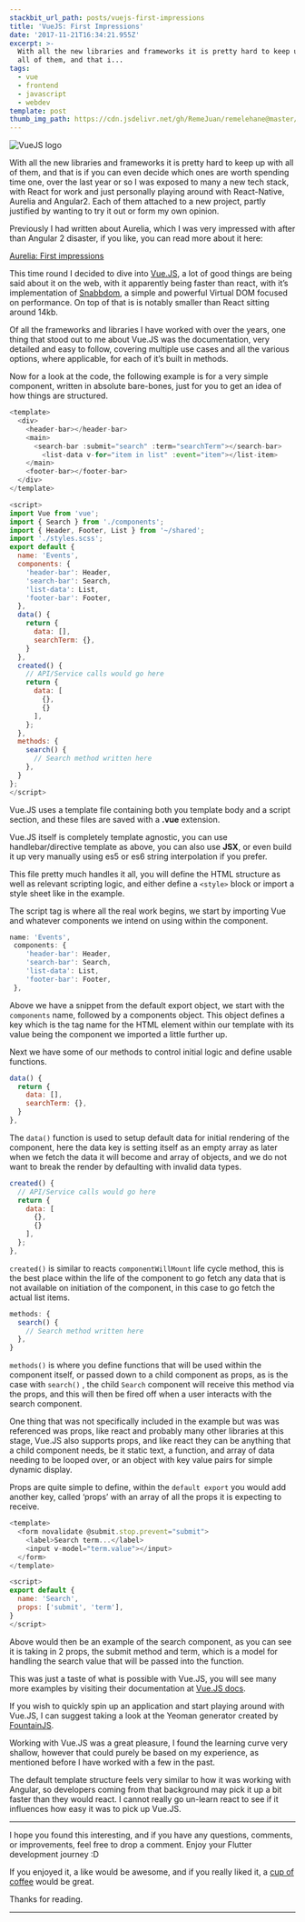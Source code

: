 ```yaml
---
stackbit_url_path: posts/vuejs-first-impressions
title: 'VueJS: First Impressions'
date: '2017-11-21T16:34:21.955Z'
excerpt: >-
  With all the new libraries and frameworks it is pretty hard to keep up with
  all of them, and that i...
tags:
  - vue
  - frontend
  - javascript
  - webdev
template: post
thumb_img_path: https://cdn.jsdelivr.net/gh/RemeJuan/remelehane@master/uPic/gzic0j1dmzjhd0p2i727.jpeg
---
```



![VueJS logo](https://cdn.jsdelivr.net/gh/RemeJuan/remelehane@master/uPic/gzic0j1dmzjhd0p2i727.jpeg)

With all the new libraries and frameworks it is pretty hard to keep up with all of them, and that is if you can even decide which ones are worth spending time one, over the last year or so I was exposed to many a new tech stack, with React for work and just personally playing around with React-Native, Aurelia and Angular2. Each of them attached to a new project, partly justified by wanting to try it out or form my own opinion.

Previously I had written about Aurelia, which I was very impressed with after than Angular 2 disaster, if you like, you can read more about it here:

[Aurelia: First impressions](https://medium.com/@reme.lehane/aurelia-first-impressions-e72262e6e049)

This time round I decided to dive into [Vue.JS](https://vuejs.org/), a lot of good things are being said about it on the web, with it apparently being faster than react, with it’s implementation of [Snabbdom](https://github.com/snabbdom/snabbdom), a simple and powerful Virtual DOM focused on performance. On top of that is is notably smaller than React sitting around 14kb.

Of all the frameworks and libraries I have worked with over the years, one thing that stood out to me about Vue.JS was the documentation, very detailed and easy to follow, covering multiple use cases and all the various options, where applicable, for each of it’s built in methods.

Now for a look at the code, the following example is for a very simple component, written in absolute bare-bones, just for you to get an idea of how things are structured.


```javascript
<template>
  <div>
    <header-bar></header-bar>
    <main>
      <search-bar :submit="search" :term="searchTerm"></search-bar>
        <list-data v-for="item in list" :event="item"></list-item>
    </main>
    <footer-bar></footer-bar>
  </div>
</template>

<script>
import Vue from 'vue';
import { Search } from './components';
import { Header, Footer, List } from '~/shared';
import './styles.scss';
export default {
  name: 'Events',
  components: {
    'header-bar': Header,
    'search-bar': Search,
    'list-data': List,
    'footer-bar': Footer,
  },
  data() {
    return {
      data: [],
      searchTerm: {},
    }
  },
  created() {
    // API/Service calls would go here
    return {
      data: [
        {},
        {}
      ],
    };
  },
  methods: {
    search() {
      // Search method written here
    },
  }
};
</script>
```



Vue.JS uses a template file containing both you template body and a script section, and these files are saved with a **.vue** extension.

Vue.JS itself is completely template agnostic, you can use handlebar/directive template as above, you can also use **JSX**, or even build it up very manually using es5 or es6 string interpolation if you prefer.

This file pretty much handles it all, you will define the HTML structure as well as relevant scripting logic, and either define a 
`<style>`
 block or import a style sheet like in the example.

The script tag is where all the real work begins, we start by importing Vue and whatever components we intend on using within the component.


```javascript
name: 'Events',
 components: {
    'header-bar': Header,
    'search-bar': Search,
    'list-data': List,
    'footer-bar': Footer,
 },
```


Above we have a snippet from the default export object, we start with the 
`components`
 name, followed by a components object. This object defines a key which is the tag name for the HTML element within our template with its value being the component we imported a little further up.

Next we have some of our methods to control initial logic and define usable functions.


```javascript
data() {
  return {
    data: [],
    searchTerm: {},
  }
},
```


The 
`data()`
 function is used to setup default data for initial rendering of the component, here the data key is setting itself as an empty array as later when we fetch the data it will become and array of objects, and we do not want to break the render by defaulting with invalid data types.


```javascript
created() {
  // API/Service calls would go here
  return {
    data: [
      {},
      {}
    ],
  };
},
```



`created()`
 is similar to reacts 
`componentWillMount`
 life cycle method, this is the best place within the life of the component to go fetch any data that is not available on initiation of the component, in this case to go fetch the actual list items.


```javascript
methods: {
  search() {
    // Search method written here
  },
}
```



`methods()`
 is where you define functions that will be used within the component itself, or passed down to a child component as props, as is the case with 
`search()`
, the child 
`Search`
 component will receive this method via the props, and this will then be fired off when a user interacts with the search component.

One thing that was not specifically included in the example but was was referenced was props, like react and probably many other libraries at this stage, Vue.JS also supports props, and like react they can be anything that a child component needs, be it static text, a function, and array of data needing to be looped over, or an object with key value pairs for simple dynamic display.

Props are quite simple to define, within the 
`default export`
 you would add another key, called ‘props’ with an array of all the props it is expecting to receive.



```javascript
<template>
  <form novalidate @submit.stop.prevent="submit">
    <label>Search term...</label>
    <input v-model="term.value"></input>
  </form>
</template>

<script>
export default {
  name: 'Search',
  props: ['submit', 'term'],
}
</script>
```


Above would then be an example of the search component, as you can see it is taking in 2 props, the submit method and term, which is a model for handling the search value that will be passed into the function.

This was just a taste of what is possible with Vue.JS, you will see many more examples by visiting their documentation at [Vue.JS docs](https://vuejs.org/v2/guide/).

If you wish to quickly spin up an application and start playing around with Vue.JS, I can suggest taking a look at the Yeoman generator created by [FountainJS](https://github.com/fountainjs/generator-fountain-vue).


Working with Vue.JS was a great pleasure, I found the learning curve very shallow, however that could purely be based on my experience, as mentioned before I have worked with a few in the past.

The default template structure feels very similar to how it was working with Angular, so developers coming from that background may pick it up a bit faster than they would react. I cannot really go un-learn react to see if it influences how easy it was to pick up Vue.JS.

****

I hope you found this interesting, and if you have any questions, comments, or improvements, feel free to drop a comment. Enjoy your Flutter development journey :D

If you enjoyed it, a like would be awesome, and if you really liked it, a [cup of coffee](https://www.buymeacoffee.com/remelehane) would be great.

Thanks for reading.

****


